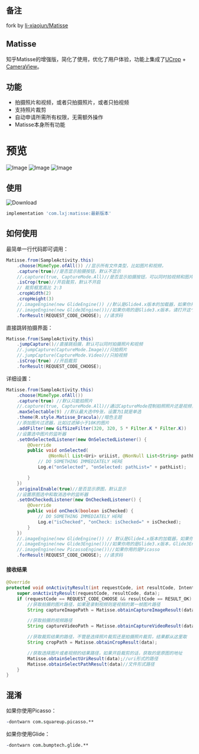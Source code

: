## 备注
fork by [li-xiaojun/Matisse](https://github.com/li-xiaojun/Matisse)

## Matisse
知乎Matisse的增强版，简化了使用，优化了用户体验，功能上集成了[UCrop](https://github.com/Yalantis/uCrop) + [CameraView](https://github.com/CJT2325/CameraView)。


## 功能
- 拍摄照片和视频，或者只拍摄照片，或者只拍视频
- 支持照片裁剪
- 自动申请所需所有权限，无需额外操作
- Matisse本身所有功能

# 预览
![Image](/screenshot/1.gif)
![Image](/screenshot/2.gif)
![Image](/screenshot/3.gif)


## 使用
![Download](https://api.bintray.com/packages/li-xiaojun/jrepo/matisse/images/download.svg)
```groovy
implementation 'com.lxj:matisse:最新版本'
```

## 如何使用
最简单一行代码即可调用：
```java
Matisse.from(SampleActivity.this)
    .choose(MimeType.ofAll()) //显示所有文件类型，比如图片和视频，
    .capture(true)//是否显示拍摄按钮，默认不显示
    //.capture(true, CaptureMode.All)//是否显示拍摄按钮，可以同时拍视频和图片
    .isCrop(true)//开启裁剪，默认不开启
    // 裁剪框宽高比 2:3
    .cropWidth(2)
    .cropHeight(3)
    //.imageEngine(new GlideEngine()) //默认是Glide4.x版本的加载器，如果你用的是Glide4.x，则无需设置
    //.imageEngine(new Glide3Engine())//如果你用的是Glide3.x版本，请打开这个，Glide3Engine这个类在demo中
    .forResult(REQUEST_CODE_CHOOSE); //请求码
```
直接跳转拍摄界面：
```java
Matisse.from(SampleActivity.this)
    .jumpCapture()//直接跳拍摄，默认可以同时拍摄照片和视频
    //.jumpCapture(CaptureMode.Image)//只拍照片
    //.jumpCapture(CaptureMode.Video)//只拍视频
    .isCrop(true) //开启裁剪
    .forResult(REQUEST_CODE_CHOOSE);
```
详细设置：
```java
Matisse.from(SampleActivity.this)
    .choose(MimeType.ofAll())
    .capture(true) //默认只能拍照片
    //.capture(true, CaptureMode.All)//通过CaptureMode控制拍照照片还是视频，或者都拍
    .maxSelectable(9) //默认最大选中9张，设置为1就是单选
    .theme(R.style.Matisse_Dracula)//暗色主题
    //添加图片过滤器，比如过滤掉小于10K的图片
    .addFilter(new GifSizeFilter(320, 320, 5 * Filter.K * Filter.K))
    //设置选中图片的监听器
    .setOnSelectedListener(new OnSelectedListener() {
        @Override
        public void onSelected(
                @NonNull List<Uri> uriList, @NonNull List<String> pathList) {
            // DO SOMETHING IMMEDIATELY HERE
            Log.e("onSelected", "onSelected: pathList=" + pathList);

        }
    })
    .originalEnable(true)//是否显示原图，默认显示
    //设置原图选中和取消选中的监听器
    .setOnCheckedListener(new OnCheckedListener() {
        @Override
        public void onCheck(boolean isChecked) {
            // DO SOMETHING IMMEDIATELY HERE
            Log.e("isChecked", "onCheck: isChecked=" + isChecked);
        }
    })
    //.imageEngine(new GlideEngine()) // 默认是Glide4.x版本的加载器，如果你用的是Glide4.x，则无需设置
    //.imageEngine(new Glide3Engine())//如果你用的是Glide3.x版本，Glide3Engine这个类在demo中
    //.imageEngine(new PicassoEngine())//如果你用的是Picasso
    .forResult(REQUEST_CODE_CHOOSE); //请求码
```

#### 接收结果

```java
@Override
protected void onActivityResult(int requestCode, int resultCode, Intent data) {
    super.onActivityResult(requestCode, resultCode, data);
    if (requestCode == REQUEST_CODE_CHOOSE && resultCode == RESULT_OK) {
        //获取拍摄的图片路径，如果是录制视频则是视频的第一帧图片路径
        String captureImagePath = Matisse.obtainCaptureImageResult(data);

        //获取拍摄的视频路径
        String captureVideoPath = Matisse.obtainCaptureVideoResult(data);

        //获取裁剪结果的路径，不管是选择照片裁剪还是拍摄照片裁剪，结果都从这里取
        String cropPath = Matisse.obtainCropResult(data);

        //获取选择图片或者视频的结果路径，如果开启裁剪的话，获取的是原图的地址
        Matisse.obtainSelectUriResult(data);//uri形式的路径
        Matisse.obtainSelectPathResult(data)//文件形式路径
    }
}
```

## 混淆
如果你使用Picasso：
```pro
-dontwarn com.squareup.picasso.**
```

如果你使用Glide：
```pro
-dontwarn com.bumptech.glide.**
```

